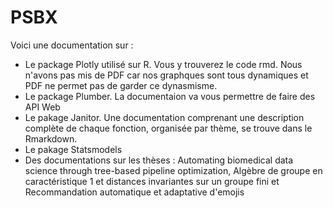 # PSBX

Voici une documentation sur :

- Le package Plotly utilisé sur R. Vous y trouverez le code rmd. Nous n'avons pas mis de PDF car nos graphques sont tous dynamiques et PDF ne permet pas de garder ce dynasmisme.
- Le package Plumber. La documentaion va vous permettre de faire des API Web
- Le pakage Janitor.  Une documentation comprenant une description complète de chaque fonction, organisée par thème, se trouve dans le Rmarkdown. 
- Le pakage Statsmodels
- Des documentations sur les thèses : Automating biomedical data science through tree-based pipeline optimization, Algèbre de groupe en caractéristique 1 et
distances invariantes sur un groupe fini et Recommandation automatique et adaptative d'emojis
